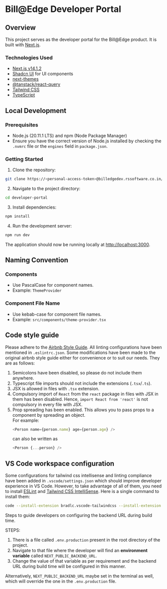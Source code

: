 # Bill@Edge Developer Portal

## Overview

This project serves as the developer portal for the Bill@Edge product. It is built with [Next.js](https://nextjs.org/).

### Technologies Used

- [Next.js v14.1.2](https://nextjs.org/)
- [Shadcn UI](https://ui.shadcn.com/) for UI components
- [next-themes](https://github.com/system-ui/theme-ui/tree/main/packages/docs/examples/nextjs)
- [@tanstack/react-query](https://react-query.tanstack.com/)
- [Tailwind CSS](https://tailwindcss.com/)
- [TypeScript](https://www.typescriptlang.org/)

## Local Development

### Prerequisites

- Node.js (20.11.1 LTS) and npm (Node Package Manager)
- Ensure you have the correct version of Node.js installed by checking the `.nvmrc` file or the `engines` field in `package.json`.

### Getting Started

1. Clone the repository:

```bash
git clone https://<personal-access-token>@billedgedev.rssoftware.co.in/billatedge/developer-portal.git
```

2. Navigate to the project directory:

```bash
cd developer-portal
```

3. Install dependencies:

```bash
npm install
```

4. Run the development server:

```bash
npm run dev
```

The application should now be running locally at [http://localhost:3000](http://localhost:3000).

## Naming Convention

### Components

- Use PascalCase for component names.
- Example: `ThemeProvider`

### Component File Name

- Use kebab-case for component file names.
- Example: `src/components/theme-provider.tsx`

## Code style guide
Please adhere to the [Airbnb Style Guide](https://airbnb.io/javascript/). All linting configurations have been mentioned in `.eslintrc.json`. Some modifications have been made to the original airbnb style guide either for convenience or to suit our needs. They are as follows:

1. Semicolons have been disabled, so please do not include them anywhere. 
2. Typescript file imports should not include the extensions (`.tsx`/`.ts`).
3. JSX is allowed in files with `.tsx` extension.
4. Compulsory import of `React` from the `react` package in files with JSX in them has been disabled. Hence, `import React from 'react'` is not compulsory in every file with JSX.
5. Prop spreading has been enabled. This allows you to pass props to a component by spreading an object.<br>
For example:
    ```js
    <Person name={person.name} age={person.age} />
    ```
    can also be written as
    ```js
    <Person {...person} />
    ```

## VS Code workspace configuration
Some configurations for tailwind css intellisense and linting compliance have been added in `.vscode/settings.json` which should improve developer experience in VS Code. However, to take advantage of all of them, you need to install [ESLint](https://marketplace.visualstudio.com/items?itemName=dbaeumer.vscode-eslint) and [Tailwind CSS IntelliSense](https://marketplace.visualstudio.com/items?itemName=bradlc.vscode-tailwindcss). Here is a single command to install them:
```sh
code --install-extension bradlc.vscode-tailwindcss --install-extension dbaeumer.vscode-eslint
```
Steps to guide developers on configuring the backend URL during build time.

STEPS:
1. There is a file called `.env.production` present in the root directory of the project.
2. Navigate to that file where the developer will find an **environment variable** called `NEXT_PUBLIC_BACKEND_URL`.
3. Change the value of that variable as per requirement and the backend URL during build time will be configured in this manner.

Alternatively, `NEXT_PUBLIC_BACKEND_URL` maybe set in the terminal as well, which will override the one in the `.env.production` file.

